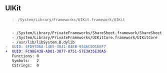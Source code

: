 ## UIKit

> `/System/Library/Frameworks/UIKit.framework/UIKit`

```diff

   - /System/Library/PrivateFrameworks/ShareSheet.framework/ShareSheet
   - /System/Library/PrivateFrameworks/UIKitCore.framework/UIKitCore
   - /usr/lib/libSystem.B.dylib
-  UUID: 4FD97D6A-14E5-3841-84EB-9546C0D1EEF7
+  UUID: FC98E43B-AD01-3077-8751-57E3A35E30A5
   Functions: 0
   Symbols:   2
   CStrings:  0

```
